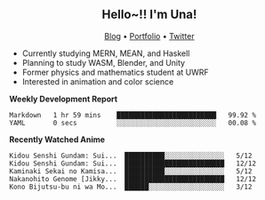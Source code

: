 <h2 align="center">
  Hello~!! I'm Una!
</h2>

<p align="center">
  <a href="https://anarchy.website/">Blog</a> &bull;
  <a href="https://una-ada.github.io/">Portfolio</a> &bull;
  <a href="https://twitter.com/xn__z7x">Twitter</a>
</p>

- Currently studying MERN, MEAN, and Haskell
- Planning to study WASM, Blender, and Unity
- Former physics and mathematics student at UWRF
- Interested in animation and color science

**Weekly Development Report**

<!--START_SECTION:waka-->

```text
Markdown   1 hr 59 mins    █████████████████████████   99.92 %
YAML       0 secs          ░░░░░░░░░░░░░░░░░░░░░░░░░   00.08 %
```

<!--END_SECTION:waka-->

**Recently Watched Anime**

<!-- RECENT-ANIME:START -->

    Kidou Senshi Gundam: Sui...  ██████████░░░░░░░░░░░░░░░   5/12
    Kidou Senshi Gundam: Sui...  █████████████████████████   12/12
    Kaminaki Sekai no Kamisa...  ██████████░░░░░░░░░░░░░░░   5/12
    Nakanohito Genome [Jikky...  █████████████████████████   12/12
    Kono Bijutsu-bu ni wa Mo...  ██████░░░░░░░░░░░░░░░░░░░   3/12
<!-- RECENT-ANIME:END -->

